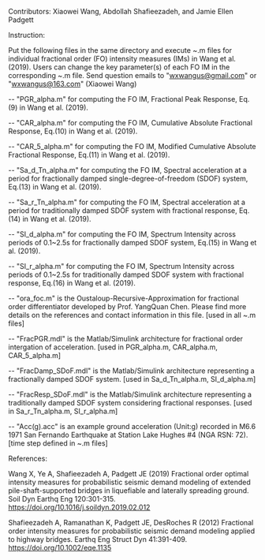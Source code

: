 Contributors: Xiaowei Wang, Abdollah Shafieezadeh, and Jamie Ellen Padgett

Instruction:

Put the following files in the same directory and execute ~.m files for individual fractional order (FO) intensity measures (IMs) in Wang et al. (2019).
Users can change the key parameter(s) of each FO IM in the corresponding ~.m file.
Send question emails to "wxwangus@gmail.com" or "wxwangus@163.com" (Xiaowei Wang)

-- "PGR_alpha.m" for computing the FO IM, Fractional Peak Response, Eq.(9) in Wang et al. (2019).

-- "CAR_alpha.m" for computing the FO IM, Cumulative Absolute Fractional Response, Eq.(10) in Wang et al. (2019).

-- "CAR_5_alpha.m" for computing the FO IM, Modified Cumulative Absolute Fractional Response, Eq.(11) in Wang et al. (2019).

-- "Sa_d_Tn_alpha.m" for computing the FO IM, Spectral acceleration at a period for fractionally damped single-degree-of-freedom (SDOF) system, Eq.(13) in Wang et al. (2019).

-- "Sa_r_Tn_alpha.m" for computing the FO IM, Spectral acceleration at a period for traditionally damped SDOF system with fractional response, Eq.(14) in Wang et al. (2019).

-- "SI_d_alpha.m" for computing the FO IM, Spectrum Intensity across periods of 0.1~2.5s for fractionally damped SDOF system, Eq.(15) in Wang et al. (2019).

-- "SI_r_alpha.m" for computing the FO IM, Spectrum Intensity across periods of 0.1~2.5s for traditionally damped SDOF system with fractional response, Eq.(16) in Wang et al. (2019).

-- "ora_foc.m" is the Oustaloup-Recursive-Approximation for fractional order differentiator developed by Prof. YangQuan Chen. Please find more details on the references and contact information in this file. [used in all ~.m files]

-- "FracPGR.mdl" is the Matlab/Simulink architecture for fractional order intergation of acceleration. [used in PGR_alpha.m, CAR_alpha.m, CAR_5_alpha.m]

-- "FracDamp_SDoF.mdl" is the Matlab/Simulink architecture representing a fractionally damped SDOF system. [used in Sa_d_Tn_alpha.m, SI_d_alpha.m]

-- "FracResp_SDoF.mdl" is the Matlab/Simulink architecture representing a traditionally damped SDOF system considering fractional responses. [used in Sa_r_Tn_alpha.m, SI_r_alpha.m]

-- "Acc(g).acc" is an example ground acceleration (Unit:g) recorded in M6.6 1971 San Fernando Earthquake at Station Lake Hughes #4 (NGA RSN: 72). [time step defined in ~.m files]


References:

Wang X, Ye A, Shafieezadeh A, Padgett JE (2019) Fractional order optimal intensity measures for probabilistic seismic demand modeling of extended pile-shaft-supported bridges in liquefiable and laterally spreading ground. Soil Dyn Earthq Eng 120:301-315. https://doi.org/10.1016/j.soildyn.2019.02.012

Shafieezadeh A, Ramanathan K, Padgett JE, DesRoches R (2012) Fractional order intensity measures for probabilistic seismic demand modeling applied to highway bridges. Earthq Eng Struct Dyn 41:391-409. https://doi.org/10.1002/eqe.1135

